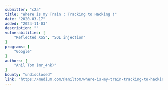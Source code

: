 ```yaml
---
submitter: "c2a"
title: "Where is my Train : Tracking to Hacking !"
date: "2020-03-17"
added: "2024-11-03"
description: ""
vulnerabilities: [
    "Reflected XSS", "SQL injection"
]
programs: [
    "Google"
]
authors: [
    "Anil Tom (mr_4nk)"
]
bounty: "undisclosed"
link: "https://medium.com/@aniltom/where-is-my-train-tracking-to-hacking-d388e4b97225"
---
```




